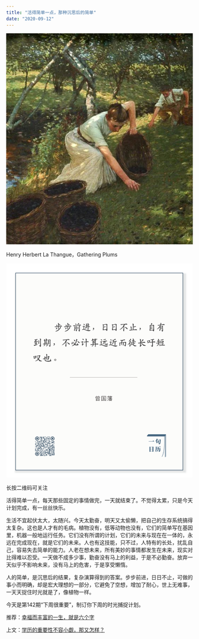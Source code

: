 ```yaml
---
title: "活得简单一点，那种沉思后的简单"
date: "2020-09-12"
---
```


![连岳文章](images/连岳文章picture-12.jpg)

Henry Herbert La Thangue，Gathering Plums

  

![连岳文章](images/连岳文章picture-13.jpg)

长按二维码可关注  

  

活得简单一点，每天那些固定的事情做完，一天就结束了。不觉得太累，只是今天计划完成，有一丝丝快乐。  

  

生活不宜起伏太大，太随兴。今天太勤奋，明天又太偷懒，把自己的生存系统搞得太复杂。这也是人才有的毛病。植物没有，低等动物也没有，它们的简单写在基因里，机器一般地运行任务。它们没有所谓的计划，它们的未来与现在在一体的，永远在完成现在，就是它们的未来。人也有这技能，只不过，人特有的长处，扰乱自己，容易失去简单的能力。人老在想未来，所有美妙的事情都发生在未来，现实对比得难以忍受。一天做不成多少事，勤奋没有马上的利益，于是不必勤奋。放弃一天似乎不影响未来，没有马上的危害，于是享受懒惰。  

  

人的简单，是沉思后的结果，复杂演算得到的答案。步步前进，日日不止，可做的事小而明确，却是宏大理想的一部分，它避免了空想，增加了耐心，世上无难事，一天天捉住时光就是了，像植物一样。  

  

今天是第142期“下周很重要”，制订你下周的时光捕捉计划。

  

推荐：[幸福而丰富的一生，就是六个字](http://mp.weixin.qq.com/s?__biz=MjM5NDU0Mjk2MQ==&mid=2651645764&idx=1&sn=a0de5f4558466e57d7bec4f5aa75a80b&chksm=bd7e635a8a09ea4c7b5a962ee4140ca0d978202d9276f859cfa5a9dffea8bb792d9f2e128cc3&scene=21#wechat_redirect)  

上文：[学历的重要性不容小觑，那又怎样？](http://mp.weixin.qq.com/s?__biz=MjM5NDU0Mjk2MQ==&mid=2651648390&idx=1&sn=b92bcbf227a0e0f5e79ffcbaf4731652&chksm=bd7e75988a09fc8ed14ad73911d0a3302017040d2ca93ec815e7f81e1f95f35093f9a3914194&scene=21#wechat_redirect)
